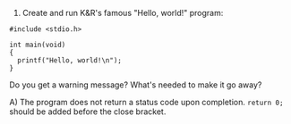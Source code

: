 1) Create and run K&R's famous "Hello, world!" program:
```
#include <stdio.h>

int main(void)
{
  printf("Hello, world!\n");
}
```
Do you get a warning message?  What's needed to make it go away?

  A) The program does not return a status code upon completion.  `return 0;` should be added before the close bracket.
